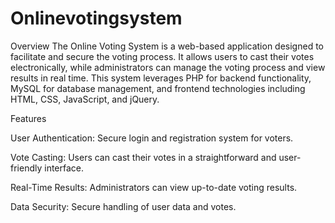 # Onlinevotingsystem

Overview
The Online Voting System is a web-based application designed to facilitate and secure the voting process. It allows users to cast their votes electronically, while administrators can manage the voting process and view results in real time. This system leverages PHP for backend functionality, MySQL for database management, and frontend technologies including HTML, CSS, JavaScript, and jQuery.

Features


User Authentication: Secure login and registration system for voters.


Vote Casting: Users can cast their votes in a straightforward and user-friendly interface.


Real-Time Results: Administrators can view up-to-date voting results.


Data Security: Secure handling of user data and votes.

